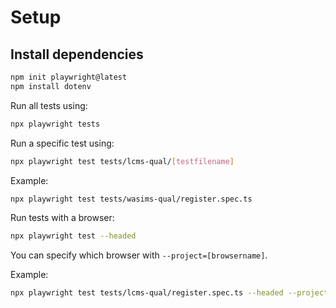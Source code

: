 # Setup

## Install dependencies

```bash
npm init playwright@latest
npm install dotenv
```


Run all tests using:

```bash
npx playwright tests
```

Run a specific test using:

```bash
npx playwright test tests/lcms-qual/[testfilename]
```

Example:

```bash
npx playwright test tests/wasims-qual/register.spec.ts
```

Run tests with a browser:

```bash
npx playwright test --headed
```

You can specify which browser with `--project=[browsername]`.

Example:

```bash
npx playwright test tests/lcms-qual/register.spec.ts --headed --project=chromium
```
